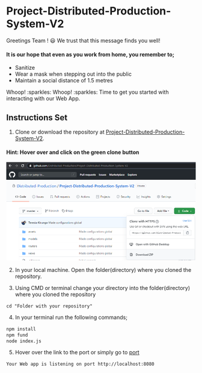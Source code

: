 # Project-Distributed-Production-System-V2
Greetings Team ! :smiley:
We trust that this message finds you well!</br>

#### It is our hope that even as you work from home, you remember to;
* Sanitize 
* Wear a mask when stepping out into the public
* Maintain a social distance of 1.5 metres <br/>

<p>Whoop! :sparkles: Whoop! :sparkles: Time to get you started with interacting with our Web App.
  
## Instructions Set

1. Clone or download the repository at [Project-Distributed-Production-System-V2](https://github.com/Distributed-Production/Project-Distributed-Production-System-V2).<br/>

#### Hint: Hover over and click on the green clone button
![Image Provided](https://github.com/Distributed-Production/Project-Distributed-Production-System-V2/blob/master/Clone.PNG)

2. In your local machine. Open the folder(directory) where you cloned the repository. <br/>

3. Using CMD or terminal change your directory into the folder(directory) where you cloned the repository <br/>
```
cd "Folder with your repository"

```
4. In your terminal run the following commands;
```
npm install
npm fund
node index.js

```
5. Hover over the link to the port or simply go to  [port](http://localhost:8080)
```
Your Web app is listening on port http://localhost:8080

```

